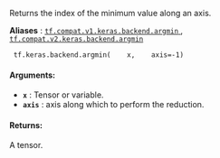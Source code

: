 Returns the index of the minimum value along an axis.

**Aliases** : [ `tf.compat.v1.keras.backend.argmin` ](/api_docs/python/tf/keras/backend/argmin), [ `tf.compat.v2.keras.backend.argmin` ](/api_docs/python/tf/keras/backend/argmin)

```
 tf.keras.backend.argmin(    x,    axis=-1) 
```

#### Arguments:
- **`x`** : Tensor or variable.
- **`axis`** : axis along which to perform the reduction.


#### Returns:
A tensor.

